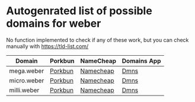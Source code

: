 # Autogenrated list of possible domains for weber

No function implemented to check if any of these work, but you can check manually with https://tld-list.com/

| Domain | Porkbun | NameCheap | Domains App |
|---|---|---|---|
| mega.weber | [Porkbun](https://porkbun.com/checkout/search?prb=e814663da1&tlds=&idnLanguage=&search=search&q=mega.weber) | [Namecheap](https://www.namecheap.com/domains/registration/results/?domain=mega.weber) | [Dmns](https://dmns.app/domains?q=mega.weber) |
| micro.weber | [Porkbun](https://porkbun.com/checkout/search?prb=e814663da1&tlds=&idnLanguage=&search=search&q=micro.weber) | [Namecheap](https://www.namecheap.com/domains/registration/results/?domain=micro.weber) | [Dmns](https://dmns.app/domains?q=micro.weber) |
| milli.weber | [Porkbun](https://porkbun.com/checkout/search?prb=e814663da1&tlds=&idnLanguage=&search=search&q=milli.weber) | [Namecheap](https://www.namecheap.com/domains/registration/results/?domain=milli.weber) | [Dmns](https://dmns.app/domains?q=milli.weber) |
